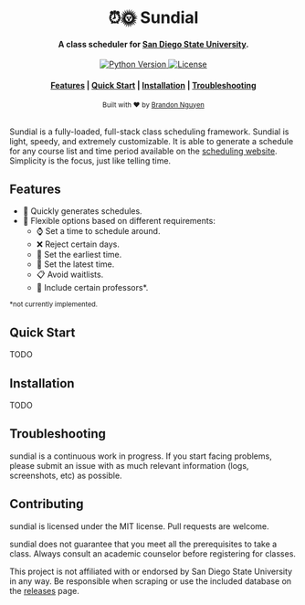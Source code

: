 <h1 align="center">
    ⏰🌞 Sundial
</h1>
<h4 align="center">
    A class scheduler for <a href="https://www.sdsu.edu/">San Diego State University</a>.
</h4>

<p align="center">
    <!-- Python Version -->
    <a href="https://www.python.org/downloads/">
        <img src="https://badgen.net/badge/python/3.8.3/?color=green" alt="Python Version" />
    </a>
    <a href="https://github.com/gnuyent/sundial/blob/master/LICENSE.md">
        <img src="https://badgen.net/badge/license/GPL2/orange" alt="License" />
    </a>
</p>

<div align="center">
    <h4>
        <a href="#features">Features</a> |
        <a href="#quick-start">Quick Start</a> |
        <a href="#installation">Installation</a> |
        <a href="#troubleshooting">Troubleshooting</a>
    </h4>
</div>

<div align="center">
    <sub>Built with ❤ by <a href="https://github.com/gnuyent">Brandon Nguyen</a>
    </sub>
</div>
<br>

Sundial is a fully-loaded, full-stack class scheduling framework. Sundial is light, speedy, and extremely customizable. It is
able to generate a schedule for any course list and time period available on the 
[scheduling website](https://sunspot.sdsu.edu/schedule/search). Simplicity is the focus, just like telling time.

## Features
* 🏃 Quickly generates schedules.
* 🙆 Flexible options based on different requirements:
    * ⌚ Set a time to schedule around.
    * ❌ Reject certain days.
    * 🌄 Set the earliest time.
    * 🌙 Set the latest time.
    * 📋 Avoid waitlists.
    * 👩‍ Include certain professors*.

<small>*not currently implemented.</small>
    
## Quick Start
TODO

## Installation
TODO

## Troubleshooting
sundial is a continuous work in progress. If you start facing problems, please submit an issue with as much relevant 
information (logs, screenshots, etc) as possible.

## Contributing
sundial is licensed under the MIT license. Pull requests are welcome.

sundial does not guarantee that you meet all the prerequisites to take a class. Always consult an academic counselor
before registering for classes.

This project is not affiliated with or endorsed by San Diego State University in any way. Be responsible when scraping
or use the included database on the [releases](https://github.com/gnuyent/sundial/releases) page.
